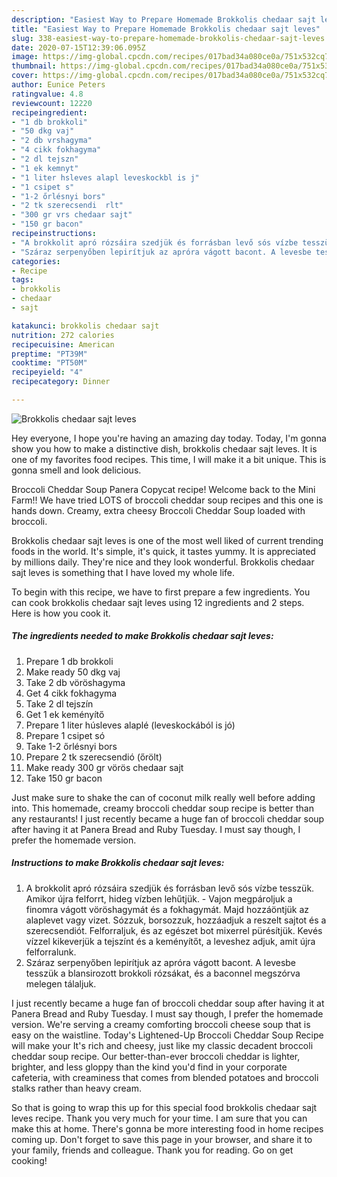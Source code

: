 ```yaml
---
description: "Easiest Way to Prepare Homemade Brokkolis chedaar sajt leves"
title: "Easiest Way to Prepare Homemade Brokkolis chedaar sajt leves"
slug: 338-easiest-way-to-prepare-homemade-brokkolis-chedaar-sajt-leves
date: 2020-07-15T12:39:06.095Z
image: https://img-global.cpcdn.com/recipes/017bad34a080ce0a/751x532cq70/brokkolis-chedaar-sajt-leves-recept-foto.jpg
thumbnail: https://img-global.cpcdn.com/recipes/017bad34a080ce0a/751x532cq70/brokkolis-chedaar-sajt-leves-recept-foto.jpg
cover: https://img-global.cpcdn.com/recipes/017bad34a080ce0a/751x532cq70/brokkolis-chedaar-sajt-leves-recept-foto.jpg
author: Eunice Peters
ratingvalue: 4.8
reviewcount: 12220
recipeingredient:
- "1 db brokkoli"
- "50 dkg vaj"
- "2 db vrshagyma"
- "4 cikk fokhagyma"
- "2 dl tejszn"
- "1 ek kemnyt"
- "1 liter hsleves alapl leveskockbl is j"
- "1 csipet s"
- "1-2 őrlésnyi bors"
- "2 tk szerecsendi  rlt"
- "300 gr vrs chedaar sajt"
- "150 gr bacon"
recipeinstructions:
- "A brokkolit apró rózsáira szedjük és forrásban levő sós vízbe tesszük. Amikor újra felforrt, hideg vízben lehűtjük. Vajon megpároljuk a finomra vágott vöröshagymát és a fokhagymát. Majd hozzáöntjük az alaplevet vagy vizet. Sózzuk, borsozzuk, hozzáadjuk a reszelt sajtot és a szerecsendiót. Felforraljuk, és az egészet bot mixerrel pürésítjük. Kevés vízzel kikeverjük a tejszínt és a keményítőt, a leveshez adjuk, amit újra felforralunk."
- "Száraz serpenyőben lepirítjuk az apróra vágott bacont. A levesbe tesszük a blansirozott brokkoli rózsákat, és a baconnel megszórva melegen tálaljuk."
categories:
- Recipe
tags:
- brokkolis
- chedaar
- sajt

katakunci: brokkolis chedaar sajt 
nutrition: 272 calories
recipecuisine: American
preptime: "PT39M"
cooktime: "PT50M"
recipeyield: "4"
recipecategory: Dinner

---
```



![Brokkolis chedaar sajt leves](https://img-global.cpcdn.com/recipes/017bad34a080ce0a/751x532cq70/brokkolis-chedaar-sajt-leves-recept-foto.jpg)

Hey everyone, I hope you're having an amazing day today. Today, I'm gonna show you how to make a distinctive dish, brokkolis chedaar sajt leves. It is one of my favorites food recipes. This time, I will make it a bit unique. This is gonna smell and look delicious.

Broccoli Cheddar Soup Panera Copycat recipe! Welcome back to the Mini Farm!! We have tried LOTS of broccoli cheddar soup recipes and this one is hands down. Creamy, extra cheesy Broccoli Cheddar Soup loaded with broccoli.

Brokkolis chedaar sajt leves is one of the most well liked of current trending foods in the world. It's simple, it's quick, it tastes yummy. It is appreciated by millions daily. They're nice and they look wonderful. Brokkolis chedaar sajt leves is something that I have loved my whole life.


To begin with this recipe, we have to first prepare a few ingredients. You can cook brokkolis chedaar sajt leves using 12 ingredients and 2 steps. Here is how you cook it.

<!--inarticleads1-->

##### The ingredients needed to make Brokkolis chedaar sajt leves:

1. Prepare 1 db brokkoli
1. Make ready 50 dkg vaj
1. Take 2 db vöröshagyma
1. Get 4 cikk fokhagyma
1. Take 2 dl tejszín
1. Get 1 ek keményítő
1. Prepare 1 liter húsleves alaplé (leveskockából is jó)
1. Prepare 1 csipet só
1. Take 1-2 őrlésnyi bors
1. Prepare 2 tk szerecsendió  (őrölt)
1. Make ready 300 gr vörös chedaar sajt
1. Take 150 gr bacon


Just make sure to shake the can of coconut milk really well before adding into. This homemade, creamy broccoli cheddar soup recipe is better than any restaurants! I just recently became a huge fan of broccoli cheddar soup after having it at Panera Bread and Ruby Tuesday. I must say though, I prefer the homemade version. 

<!--inarticleads2-->

##### Instructions to make Brokkolis chedaar sajt leves:

1. A brokkolit apró rózsáira szedjük és forrásban levő sós vízbe tesszük. Amikor újra felforrt, hideg vízben lehűtjük. - Vajon megpároljuk a finomra vágott vöröshagymát és a fokhagymát. Majd hozzáöntjük az alaplevet vagy vizet. Sózzuk, borsozzuk, hozzáadjuk a reszelt sajtot és a szerecsendiót. Felforraljuk, és az egészet bot mixerrel pürésítjük. Kevés vízzel kikeverjük a tejszínt és a keményítőt, a leveshez adjuk, amit újra felforralunk.
1. Száraz serpenyőben lepirítjuk az apróra vágott bacont. A levesbe tesszük a blansirozott brokkoli rózsákat, és a baconnel megszórva melegen tálaljuk.


I just recently became a huge fan of broccoli cheddar soup after having it at Panera Bread and Ruby Tuesday. I must say though, I prefer the homemade version. We&#39;re serving a creamy comforting broccoli cheese soup that is easy on the waistline. Today&#39;s Lightened-Up Broccoli Cheddar Soup Recipe will make your It&#39;s rich and cheesy, just like my classic decadent broccoli cheddar soup recipe. Our better-than-ever broccoli cheddar is lighter, brighter, and less gloppy than the kind you&#39;d find in your corporate cafeteria, with creaminess that comes from blended potatoes and broccoli stalks rather than heavy cream. 

So that is going to wrap this up for this special food brokkolis chedaar sajt leves recipe. Thank you very much for your time. I am sure that you can make this at home. There's gonna be more interesting food in home recipes coming up. Don't forget to save this page in your browser, and share it to your family, friends and colleague. Thank you for reading. Go on get cooking!
